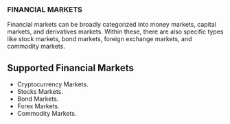 ### FINANCIAL MARKETS

Financial markets can be broadly categorized into money markets, capital markets, and derivatives markets. Within these, there are also specific types like stock markets, bond markets, foreign exchange markets, and commodity markets.

## Supported Financial Markets

- Cryptocurrency Markets.
- Stocks Markets.
- Bond Markets.
- Forex Markets.
- Commodity Markets.